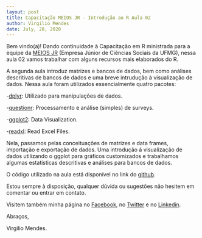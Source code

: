 ```yaml
---
layout: post
title: Capacitação MEIOS JR - Introdução ao R Aula 02
author: Virgilio Mendes
date: July, 28, 2020
---
```


Bem vindo(a)! Dando continuidade à Capacitação em R ministrada para a equipe da [MEIOS JR](https://meiosjr.com/) (Empresa Júnior de Ciências Sociais da UFMG), nessa aula 02 vamos trabalhar com alguns recursos mais elaborados do R.

A segunda aula introduz matrizes e bancos de dados, bem como análises descritivas de bancos de dados e uma breve intrudução à visualização de dados. Nessa aula foram utilizados essencialmente quatro pacotes: 

-[dplyr](https://CRAN.R-project.org/package=dplyr): Utilizado para manipulações de dados.

-[questionr](https://CRAN.R-project.org/package=questionr): Processamento e análise (simples) de surveys.

-[ggplot2](https://CRAN.R-project.org/package=ggplot2): Data Visualization.

-[readxl](https://CRAN.R-project.org/package=readxl): Read Excel Files.

Nela, passamos pelas conceituações de matrizes e data frames, importação e exportação de dados. Uma introdução á visualização de dados utilizando o ggplot para gráficos customizados e trabalhamos algumas estatísticas descritivas e análises para bancos de dados.

O código utilizado na aula está disponível no link do [github](https://github.com/virgiliomendes/Introducao_ao_R_MEIOS).

Estou sempre à disposição, qualquer dúvida ou sugestões não hesitem em comentar ou entrar em contato. 


Visitem também minha página no [Facebook](https://www.facebook.com/virgilio.mendesebm), no [Twitter](https://twitter.com/Mendes_txt) e no [Linkedin](https://www.linkedin.com/in/virgiliomendes).

Abraços,

Virgilio Mendes.

